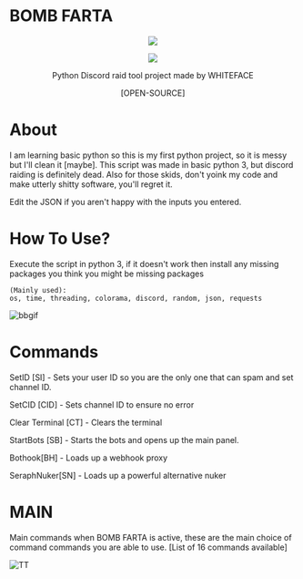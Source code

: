 # BOMB FARTA

<p align="center">
<img src="https://img.shields.io/badge/Python-3_or_higher-blue" </a>
</p>

<p align="center">
<img src="https://github.com/BLOOD-FIST/BOMB-FARTA/assets/136256919/465fab90-b2a1-4689-992c-7825e99b375c" </a>
</p>

<p align="center">
Python Discord raid tool project made by WHITEFACE
</p>

<p align="center">
[OPEN-SOURCE]
</p>


# About

I am learning basic python so this is my first python project, so it is messy but I'll clean it [maybe].
This script was made in basic python 3, but discord raiding is definitely dead. 
Also for those skids, don't yoink my code and make utterly shitty software, you'll regret it.

Edit the JSON if you aren't happy with the inputs you entered.

# How To Use?

Execute the script in python 3,
if it doesn't work then install any missing packages you think you might be missing packages

    (Mainly used):    
    os, time, threading, colorama, discord, random, json, requests

![bbgif](https://github.com/BLOOD-FIST/BOMB-FARTA/assets/136256919/85f87073-f202-4fbe-b89a-65c31e33ecbb)
# Commands

SetID [SI] - Sets your user ID so you are the only one that can spam and set channel ID. 

SetCID [CID] - Sets channel ID to ensure no error

Clear Terminal [CT] - Clears the terminal

StartBots [SB] - Starts the bots and opens up the main panel.

Bothook[BH] - Loads up a webhook proxy

SeraphNuker[SN] - Loads up a powerful alternative nuker


# MAIN

Main commands when BOMB FARTA is active, these are the main choice of command commands you are able to use. [List of 16 commands available]

![TT](https://github.com/BLOOD-FIST/BOMB-FARTA/assets/136256919/a7a91d13-f9dc-44d7-831f-cdc60c1cbb0a)

